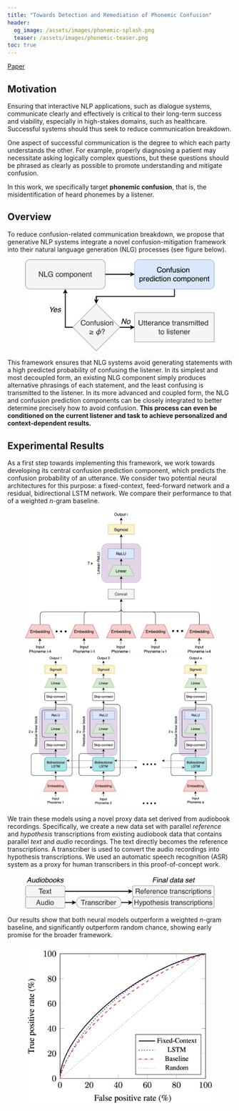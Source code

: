 ```yaml
---
title: "Towards Detection and Remediation of Phonemic Confusion"
header:
  og_image: /assets/images/phonemic-splash.png
  teaser: /assets/images/phonemic-teaser.png
toc: true
---
```


<i class="fa-solid fa-book"></i> [Paper](https://aclanthology.org/2021.sigmorphon-1.1.pdf)

## Motivation

Ensuring that interactive NLP applications, such as dialogue systems, communicate clearly and effectively is critical to their long-term success and viability, especially in high-stakes domains, such as healthcare. Successful systems should thus seek to reduce communication breakdown.

One aspect of successful communication is the degree to which each party understands the other. For example, properly diagnosing a patient may necessitate asking logically complex questions, but these questions should be phrased as clearly as possible to promote understanding and mitigate confusion.

In this work, we specifically target **phonemic confusion**, that is, the misidentification of heard phonemes by a listener.

## Overview

To reduce confusion-related communication breakdown, we propose that generative NLP systems integrate a novel confusion-mitigation framework into their natural language generation (NLG) processes (see figure below).

<figure>
    <a href="/assets/images/phonemic-framework.png"><img src="/assets/images/phonemic-framework.png"></a>
</figure>

This framework ensures that NLG systems avoid generating statements with a high predicted probability of confusing the listener. In its simplest and most decoupled form, an existing NLG component simply produces alternative phrasings of each statement, and the least confusing is transmitted to the listener. In its more advanced and coupled form, the NLG and confusion prediction components can be closely integrated to better determine precisely how to avoid confusion. **This process can even be conditioned on the current listener and task to achieve personalized and context-dependent results.**

## Experimental Results

As a first step towards implementing this framework, we work towards developing its central confusion prediction component, which predicts the confusion probability of an utterance. We consider two potential neural architectures for this purpose: a fixed-context, feed-forward network and a residual, bidirectional LSTM network. We compare their performance to that of a weighted *n*-gram baseline.

<figure class="half">
    <a href="/assets/images/phonemic-nn.png"><img src="/assets/images/phonemic-nn.png"></a>
    <a href="/assets/images/phonemic-lstm.png"><img src="/assets/images/phonemic-lstm.png"></a>
</figure>

We train these models using a novel proxy data set derived from audiobook recordings.
Specifically, we create a new data set with parallel *reference* and *hypothesis* transcriptions from existing audiobook data that contains parallel *text* and *audio* recordings. The text directly becomes the reference transcriptions. A transcriber is used to convert the audio recordings into hypothesis transcriptions. We used an automatic
speech recognition (ASR) system as a proxy for human transcribers in this proof-of-concept work.

<figure>
    <a href="/assets/images/phonemic-dataset.png"><img src="/assets/images/phonemic-dataset.png"></a>
</figure>

Our results show that both neural models outperform a weighted *n*-gram baseline, and significantly outperform random chance, showing early promise for the broader framework.

<figure>
    <a href="/assets/images/phonemic-results.png"><img src="/assets/images/phonemic-results.png"></a>
</figure>

